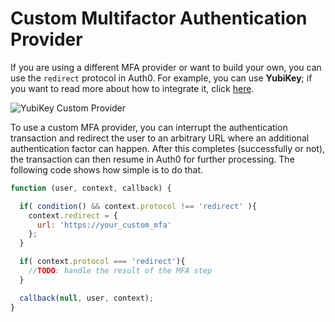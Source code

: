 # Custom Multifactor Authentication Provider

If you are using a different MFA provider or want to build your own, you can use the `redirect` protocol in Auth0. For example, you can use **YubiKey**; if you want to read more about how to integrate it, click [here](/multifactor-authentication/yubikey).


![YubiKey Custom Provider](https://cdn.auth0.com/content/multi-factor-authentication/yubikey.png)

To use a custom MFA provider, you can interrupt the authentication transaction and redirect the user to an arbitrary URL where an additional authentication factor can happen. After this completes (successfully or not), the transaction can then resume in Auth0 for further processing. The following code shows how simple is to do that.

````JavaScript
function (user, context, callback) {

  if( condition() && context.protocol !== 'redirect' ){
    context.redirect = {
      url: 'https://your_custom_mfa'
    };
  }

  if( context.protocol === 'redirect'){
    //TODO: handle the result of the MFA step
  }

  callback(null, user, context);
}
````
